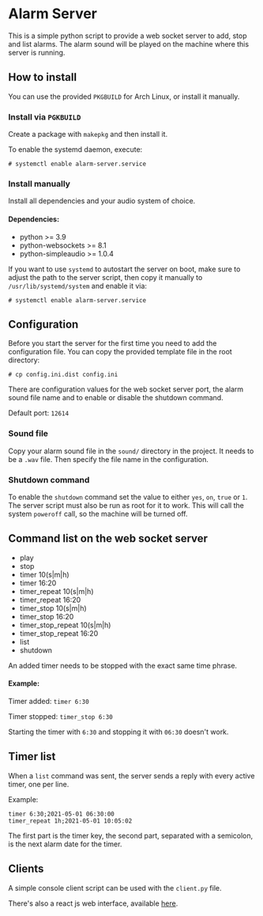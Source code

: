 # Alarm Server

This is a simple python script to provide a web socket server to add, stop and
list alarms.  The alarm sound will be played on the machine where this server is
running.


## How to install

You can use the provided `PKGBUILD` for Arch Linux, or install it manually.

### Install via `PGKBUILD`

Create a package with `makepkg` and then install it.

To enable the systemd daemon, execute:
```
# systemctl enable alarm-server.service
```

### Install manually

Install all dependencies and your audio system of choice.

#### Dependencies:
* python >= 3.9
* python-websockets >= 8.1
* python-simpleaudio >= 1.0.4

If you want to use `systemd` to autostart the server on boot, make sure to
adjust the path to the server script, then copy it manually to
`/usr/lib/systemd/system` and enable it via:
```
# systemctl enable alarm-server.service
```


## Configuration

Before you start the server for the first time you need to add the configuration
file.  You can copy the provided template file in the root directory:
```
# cp config.ini.dist config.ini
```

There are configuration values for the web socket server port, the alarm sound
file name and to enable or disable the shutdown command.

Default port: `12614`

### Sound file

Copy your alarm sound file in the `sound/` directory in the project.  It needs
to be a `.wav` file.  Then specify the file name in the configuration.

### Shutdown command

To enable the `shutdown` command set the value to either `yes`, `on`, `true` or
`1`.  The server script must also be run as root for it to work.  This will call
the system `poweroff` call, so the machine will be turned off.


## Command list on the web socket server

* play
* stop
* timer 10(s|m|h)
* timer 16:20
* timer_repeat 10(s|m|h)
* timer_repeat 16:20
* timer_stop 10(s|m|h)
* timer_stop 16:20
* timer_stop_repeat 10(s|m|h)
* timer_stop_repeat 16:20
* list
* shutdown

An added timer needs to be stopped with the exact same time phrase.

#### Example:
Timer added: ```timer 6:30```

Timer stopped: ```timer_stop 6:30```

Starting the timer with `6:30` and stopping it with `06:30` doesn't work.


## Timer list

When a `list` command was sent, the server sends a reply with every active
timer, one per line.

Example:
```
timer 6:30;2021-05-01 06:30:00
timer_repeat 1h;2021-05-01 10:05:02
```

The first part is the timer key, the second part, separated with a semicolon,
is the next alarm date for the timer.


## Clients

A simple console client script can be used with the `client.py` file.

There's also a react js web interface, available [here](https://github.com/holloway87/alarm-server-web-client).
